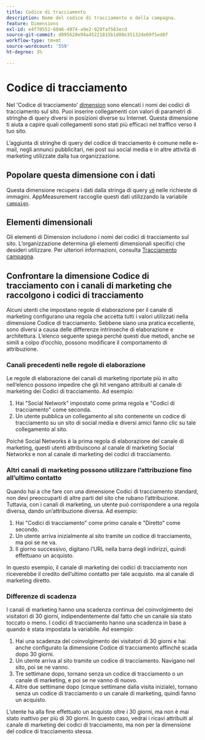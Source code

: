 ```yaml
---
title: Codice di tracciamento
description: Nome del codice di tracciamento o della campagna.
feature: Dimensions
exl-id: e4f70552-6946-4974-a9e2-928faf563ecd
source-git-commit: d095628e94a45221815b1d08e35132de09f5ed8f
workflow-type: tm+mt
source-wordcount: '559'
ht-degree: 3%

---
```


# Codice di tracciamento

Nel &#39;Codice di tracciamento&#39; [dimension](overview.md) sono elencati i nomi dei codici di tracciamento sul sito. Puoi inserire collegamenti con valori di parametri di stringhe di query diversi in posizioni diverse su Internet. Questa dimensione ti aiuta a capire quali collegamenti sono stati più efficaci nel traffico verso il tuo sito.

L’aggiunta di stringhe di query del codice di tracciamento è comune nelle e-mail, negli annunci pubblicitari, nei post sui social media e in altre attività di marketing utilizzate dalla tua organizzazione.

## Popolare questa dimensione con i dati

Questa dimensione recupera i dati dalla stringa di query [`v0`](/help/implement/validate/query-parameters.md) nelle richieste di immagini. AppMeasurement raccoglie questi dati utilizzando la variabile [`campaign`](/help/implement/vars/page-vars/campaign.md).

## Elementi dimensionali

Gli elementi di Dimension includono i nomi dei codici di tracciamento sul sito. L’organizzazione determina gli elementi dimensionali specifici che desideri utilizzare. Per ulteriori informazioni, consulta [Tracciamento campagna](/help/implement/use-cases/campaign-tracking.md).

## Confrontare la dimensione Codice di tracciamento con i canali di marketing che raccolgono i codici di tracciamento

Alcuni utenti che impostano regole di elaborazione per il canale di marketing configurano una regola che accetta tutti i valori utilizzati nella dimensione Codice di tracciamento. Sebbene siano una pratica eccellente, sono diversi a causa delle differenze intrinseche di elaborazione e architettura. L’elenco seguente spiega perché questi due metodi, anche se simili a colpo d’occhio, possono modificare il comportamento di attribuzione.

### Canali precedenti nelle regole di elaborazione

Le regole di elaborazione dei canali di marketing riportate più in alto nell’elenco possono impedire che gli hit vengano attribuiti al canale di marketing dei Codici di tracciamento. Ad esempio:

1. Hai &quot;Social Network&quot; impostato come prima regola e &quot;Codici di tracciamento&quot; come seconda.
2. Un utente pubblica un collegamento al sito contenente un codice di tracciamento su un sito di social media e diversi amici fanno clic su tale collegamento al sito.

Poiché Social Networks è la prima regola di elaborazione del canale di marketing, questi utenti attribuiscono al canale di marketing Social Networks e non al canale di marketing dei codici di tracciamento.

### Altri canali di marketing possono utilizzare l’attribuzione fino all’ultimo contatto

Quando hai a che fare con una dimensione Codici di tracciamento standard, non devi preoccuparti di altre parti del sito che rubano l’attribuzione. Tuttavia, con i canali di marketing, un utente può corrispondere a una regola diversa, dando un’attribuzione diversa. Ad esempio:

1. Hai &quot;Codici di tracciamento&quot; come primo canale e &quot;Diretto&quot; come secondo.
2. Un utente arriva inizialmente al sito tramite un codice di tracciamento, ma poi se ne va.
3. Il giorno successivo, digitano l’URL nella barra degli indirizzi, quindi effettuano un acquisto.

In questo esempio, il canale di marketing dei codici di tracciamento non riceverebbe il credito dell’ultimo contatto per tale acquisto. ma al canale di marketing diretto.


### Differenze di scadenza

I canali di marketing hanno una scadenza continua del coinvolgimento dei visitatori di 30 giorni, indipendentemente dal fatto che un canale sia stato toccato o meno. I codici di tracciamento hanno una scadenza in base a quando è stata impostata la variabile. Ad esempio:

1. Hai una scadenza del coinvolgimento dei visitatori di 30 giorni e hai anche configurato la dimensione Codice di tracciamento affinché scada dopo 30 giorni.
2. Un utente arriva al sito tramite un codice di tracciamento. Navigano nel sito, poi se ne vanno.
3. Tre settimane dopo, tornano senza un codice di tracciamento o un canale di marketing, e poi se ne vanno di nuovo.
4. Altre due settimane dopo (cinque settimane dalla visita iniziale), tornano senza un codice di tracciamento o un canale di marketing, quindi fanno un acquisto.

L’utente ha alla fine effettuato un acquisto oltre i 30 giorni, ma non è mai stato inattivo per più di 30 giorni. In questo caso, vedrai i ricavi attribuiti al canale di marketing dei codici di tracciamento, ma non per la dimensione del codice di tracciamento stessa.



